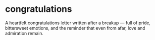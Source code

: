 # congratulations
A heartfelt congratulations letter written after a breakup — full of pride, bittersweet emotions, and the reminder that even from afar, love and admiration remain.

